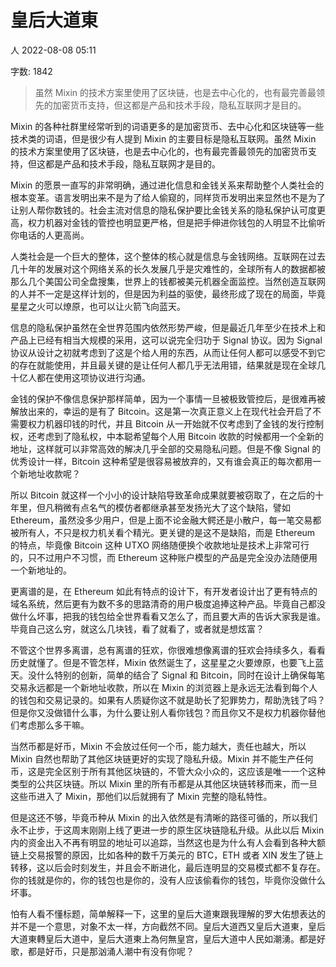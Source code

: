 # 皇后大道東

人
2022-08-08 05:11

字数: 1842
> 虽然 Mixin 的技术方案里使用了区块链，也是去中心化的，也有最完善最领先的加密货币支持，但这都是产品和技术手段，隐私互联网才是目的。

Mixin 的各种社群里经常听到的词语更多的是加密货币、去中心化和区块链等一些技术类的词语，但是很少有人提到 Mixin 的主要目标是隐私互联网。虽然 Mixin 的技术方案里使用了区块链，也是去中心化的，也有最完善最领先的加密货币支持，但这都是产品和技术手段，隐私互联网才是目的。

Mixin 的愿景一直写的非常明确，通过进化信息和金钱关系来帮助整个人类社会的根本变革。语言发明出来不是为了给人偷窥的，同样货币发明出来显然也不是为了让别人帮你数钱的。社会主流对信息的隐私保护要比金钱关系的隐私保护认可度更高，权力机器对金钱的管控也明显更严格，但是把手伸进你钱包的人明显不比偷听你电话的人更高尚。

人类社会是一个巨大的整体，这个整体的核心就是信息与金钱网络。互联网在过去几十年的发展对这个网络关系的长久发展几乎是灾难性的，全球所有人的数据都被那么几个美国公司全盘搜集，世界上的钱都被美元机器全面监控。当然创造互联网的人并不一定是这样计划的，但是因为利益的驱使，最终形成了现在的局面，毕竟星星之火可以燎原，也可以让火箭飞向蓝天。

信息的隐私保护虽然在全世界范围内依然形势严峻，但是最近几年至少在技术上和产品上已经有相当大规模的采用，这可以说完全归功于 Signal 协议。因为 Signal 协议从设计之初就考虑到了这是个给人用的东西，从而让任何人都可以感受不到它的存在就能使用，并且最关键的是让任何人都几乎无法用错，结果就是现在全球几十亿人都在使用这项协议进行沟通。

金钱的保护不像信息保护那样简单，因为一个事情一旦被极致管控后，是很难再被解放出来的，幸运的是有了 Bitcoin。这是第一次真正意义上在现代社会开启了不需要权力机器印钱的时代，并且 Bitcoin 从一开始就不仅考虑到了金钱的发行控制权，还考虑到了隐私权，中本聪希望每个人用 Bitcoin 收款的时候都用一个全新的地址，这样就可以非常高效的解决几乎全部的交易隐私问题。但是不像 Signal 的优秀设计一样，Bitcoin 这种希望是很容易被放弃的，又有谁会真正的每次都用一个新地址收款呢？

所以 Bitcoin 就这样一个小小的设计缺陷导致革命成果就要被窃取了，在之后的十年里，但凡稍微有点名气的模仿者都继承甚至发扬光大了这个缺陷，譬如 Ethereum，虽然没多少用户，但是上面不论金融大鳄还是小散户，每一笔交易都被所有人，不只是权力机关看个精光。更关键的是这不是缺陷，而是 Ethereum 的特点，毕竟像 Bitcoin 这种 UTXO 网络随便换个收款地址是技术上非常可行的，只不过用户不习惯，而 Ethereum 这种账户模型的产品是完全没办法随便用一个新地址的。

更离谱的是，在 Ethereum 如此有特点的设计下，有开发者设计出了更有特点的域名系统，然后更有为数不多的思路清奇的用户极度追捧这种产品。毕竟自己都没做什么坏事，把我的钱包给全世界看看又怎么了，而且要大声的告诉大家我是谁。毕竟自己这么穷，就这么几块钱，看了就看了，或者就是想炫富？

不管这个世界多离谱，总有离谱的狂欢，你很难想像离谱的狂欢会持续多久，看看历史就懂了。但是不管怎样，Mixin 依然诞生了，这星星之火要燎原，也要飞上蓝天。没什么特别的创新，简单的结合了 Signal 和 Bitcoin，同时在设计上确保每笔交易永远都是一个新地址收款，所以在 Mixin 的浏览器上是永远无法看到每个人的钱包和交易记录的。如果有人质疑你这不就是助长了犯罪势力，帮助洗钱了吗？但是你又没做错什么事，为什么要让别人看你钱包？而且你又不是权力机器你替他们考虑那么多干嘛。

当然币都是好币，Mixin 不会放过任何一个币，能力越大，责任也越大，所以 Mixin 自然也帮助了其他区块链更好的实现了隐私升级。Mixin 并不能生产任何币，这是完全区别于所有其他区块链的，不管大众小众的，这应该是唯一一个这种类型的公共区块链。所以 Mixin 里的所有币都是从其他区块链转移而来，而一旦这些币进入了 Mixin，那他们以后就拥有了 Mixin 完整的隐私特性。

但是这还不够，毕竟币种从 Mixin 的出入依然是有清晰的路径可循的，所以我们永不止步，于这周末刚刚上线了更进一步的原生区块链隐私升级。从此以后 Mixin 内的资金出入不再有明显的地址可以追踪，当然这也是为什么有人会看到各种大额链上交易报警的原因，比如各种的数千万美元的 BTC，ETH 或者 XIN 发生了链上转移，这以后会时刻发生，并且会不断进化，最后连明显的交易模式都不复存在。你的钱就是你的，你的钱包也是你的，没有人应该偷看你的钱包，毕竟你没做什么坏事。

怕有人看不懂标题，简单解释一下，这里的皇后大道東跟我理解的罗大佑想表达的并不是一个意思，对象不太一样，方向截然不同。皇后大道西又皇后大道東，皇后大道東轉皇后大道中，皇后大道東上為何無皇宫，皇后大道中人民如潮湧。都是好歌，都是好币，只是那汹涌人潮中有没有你呢？
